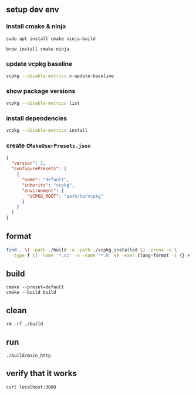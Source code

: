 ## setup dev env

### install cmake & ninja

```
sudo apt install cmake ninja-build

brew install cmake ninja
```

### update vcpkg baseline

```bash
vcpkg --disable-metrics x-update-baseline
```

### show package versions

```bash
vcpkg --disable-metrics list
```

### install dependencies

```bash
vcpkg --disable-metrics install
```

### create `CMakeUserPresets.json`

```json
{
  "version": 2,
  "configurePresets": [
    {
      "name": "default",
      "inherits": "vcpkg",
      "environment": {
        "VCPKG_ROOT": "path/to/vcpkg"
      }
    }
  ]
}
```

## format

```bash
find . \( -path ./build -o -path ./vcpkg_installed \) -prune -o \
  -type f \( -name '*.cc' -o -name '*.h' \) -exec clang-format -i {} +
```

## build

```
cmake --preset=default
cmake --build build
```

## clean

```
rm -rf ./build
```

## run

```
./build/main_http
```

## verify that it works

```
curl localhost:3000
```
